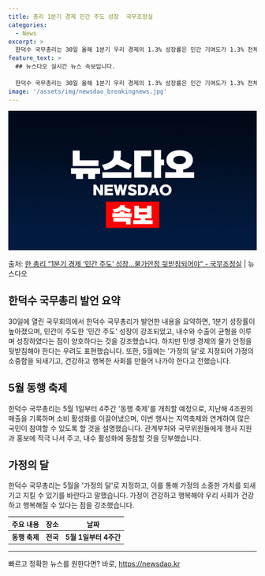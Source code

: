 ```yaml
---
title: 총리 1분기 경제 민간 주도 성장  국무조정실
categories:
  - News
excerpt: >
  한덕수 국무총리는 30일 올해 1분기 우리 경제의 1.3% 성장률은 민간 기여도가 1.3% 전체를 차지하며 …
feature_text: >
  ## 뉴스다오 실시간 뉴스 속보입니다.

  한덕수 국무총리는 30일 올해 1분기 우리 경제의 1.3% 성장률은 민간 기여도가 1.3% 전체를 차지하며 …
image: '/assets/img/newsdao_breakingnews.jpg'
---
```


![뉴스다오 속보](/assets/img/newsdao_breakingnews.jpg)

<p>출처: <a href="https://newsdao.kr/3704" rel="dofollow">한 총리 “1분기 경제 ‘민간 주도’ 성장…물가안정 뒷받침되어야”  - 국무조정실</a> | 뉴스다오</p>

<h2 data-ke-size="size26">한덕수 국무총리 발언 요약</h2>
<p data-ke-size="size16">30일에 열린 국무회의에서 한덕수 국무총리가 발언한 내용을 요약하면, 1분기 성장률이 높아졌으며, 민간이 주도한 '민간 주도' 성장이 강조되었고, 내수와 수출이 균형을 이루며 성장하였다는 점이 양호하다는 것을 강조했습니다. 하지만 민생 경제의 물가 안정을 뒷받침해야 한다는 우려도 표현했습니다. 또한, 5월에는 '가정의 달'로 지정되어 가정의 소중함을 되새기고, 건강하고 행복한 사회를 만들어 나가야 한다고 전했습니다.</p>

<h2 data-ke-size="size26">5월 동행 축제</h2>
<p data-ke-size="size16">한덕수 국무총리는 5월 1일부터 4주간 '동행 축제'를 개최할 예정으로, 지난해 4조원의 매출을 기록하며 소비 활성화를 이끌어냈으며, 이번 행사는 지역축제와 연계하여 많은 국민이 참여할 수 있도록 할 것을 설명했습니다. 관계부처와 국무위원들에게 행사 지원과 홍보에 적극 나서 주고, 내수 활성화에 동참할 것을 당부했습니다.</p>

<h2 data-ke-size="size26">가정의 달</h2>
<p data-ke-size="size16">한덕수 국무총리는 5월을 '가정의 달'로 지정하고, 이를 통해 가정의 소중한 가치를 되새기고 지킬 수 있기를 바란다고 말했습니다. 가정이 건강하고 행복해야 우리 사회가 건강하고 행복해질 수 있다는 점을 강조했습니다.</p>

<table>
  <thead>
    <tr>
      <th>주요 내용</th>
      <th>장소</th>
      <th>날짜</th>
    </tr>
  </thead>
  <tbody>
    <tr>
      <td style="text-align: center; height: 17px;"><b>동행 축제</b></td>
      <td style="text-align: center; height: 17px;"><b>전국</b></td>
      <td style="text-align: center; height: 17px;"><b>5월 1일부터 4주간</b></td>
    </tr>
  </tbody>
</table>
<hr> 

빠르고 정확한 뉴스를 원한다면? 바로, <a href="https://newsdao.kr" rel="dofollow">https://newsdao.kr</a>


